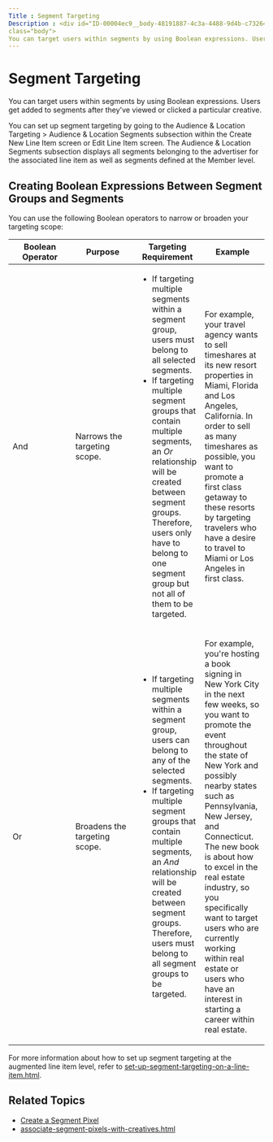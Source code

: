 ```yaml
---
Title : Segment Targeting
Description : <div id="ID-00004ec9__body-48191887-4c3a-4488-9d4b-c73264963981"
class="body">
You can target users within segments by using Boolean expressions. Users
---
```



# Segment Targeting

<div id="ID-00004ec9__body-48191887-4c3a-4488-9d4b-c73264963981"
class="body">

You can target users within segments by using Boolean expressions. Users
get added to segments after they've viewed or clicked a particular
creative.

You can set up segment targeting by going to the
Audience &
Location Targeting \> Audience &
Location Segments subsection within the
Create New Line Item screen or
Edit Line Item screen. The
Audience & Location Segments
subsection displays all segments belonging to the advertiser for the
associated line item as well as segments defined at the
Member level.

<div id="ID-00004ec9__section_aa91d9c9-f0f2-4f5b-bfd8-75884d68ee6f"
>

## Creating Boolean Expressions Between Segment Groups and Segments

<div id="ID-00004ec9__p_ad5c6a9c-b8b5-476b-b7aa-09213268904d" >

You can use the following Boolean operators to narrow or broaden your
targeting scope:

<table id="ID-00004ec9__table_a35e9ca2-841c-49e7-b59e-24850b6b0b0f"
class="table frame-all">
<colgroup>
<col style="width: 25%" />
<col style="width: 25%" />
<col style="width: 25%" />
<col style="width: 25%" />
</colgroup>
<thead class="thead">
<tr class="header row">
<th
id="ID-00004ec9__table_a35e9ca2-841c-49e7-b59e-24850b6b0b0f__entry__1"
class="entry">Boolean Operator</th>
<th
id="ID-00004ec9__table_a35e9ca2-841c-49e7-b59e-24850b6b0b0f__entry__2"
class="entry">Purpose</th>
<th
id="ID-00004ec9__table_a35e9ca2-841c-49e7-b59e-24850b6b0b0f__entry__3"
class="entry">Targeting Requirement</th>
<th
id="ID-00004ec9__table_a35e9ca2-841c-49e7-b59e-24850b6b0b0f__entry__4"
class="entry">Example</th>
</tr>
</thead>
<tbody class="tbody">
<tr class="odd row">
<td class="entry"
headers="ID-00004ec9__table_a35e9ca2-841c-49e7-b59e-24850b6b0b0f__entry__1">And</td>
<td class="entry"
headers="ID-00004ec9__table_a35e9ca2-841c-49e7-b59e-24850b6b0b0f__entry__2">Narrows
the targeting scope.</td>
<td class="entry"
headers="ID-00004ec9__table_a35e9ca2-841c-49e7-b59e-24850b6b0b0f__entry__3"><ul>
<li>If targeting multiple segments within a segment group, users must
belong to all selected segments.</li>
<li>If targeting multiple segment groups that contain multiple segments,
an <em>Or</em> relationship will be created between segment groups.
Therefore, users only have to belong to one segment group but not all of
them to be targeted.</li>
</ul></td>
<td class="entry"
headers="ID-00004ec9__table_a35e9ca2-841c-49e7-b59e-24850b6b0b0f__entry__4"><p>For
example, your travel agency wants to sell timeshares at its new resort
properties in Miami, Florida and Los Angeles, California. In order to
sell as many timeshares as possible, you want to promote a first class
getaway to these resorts by targeting travelers who have a desire to
travel to Miami or Los Angeles in first class.</p></td>
</tr>
<tr class="even row">
<td class="entry"
headers="ID-00004ec9__table_a35e9ca2-841c-49e7-b59e-24850b6b0b0f__entry__1">Or</td>
<td class="entry"
headers="ID-00004ec9__table_a35e9ca2-841c-49e7-b59e-24850b6b0b0f__entry__2">Broadens
the targeting scope.</td>
<td class="entry"
headers="ID-00004ec9__table_a35e9ca2-841c-49e7-b59e-24850b6b0b0f__entry__3"><ul>
<li>If targeting multiple segments within a segment group, users can
belong to any of the selected segments.</li>
<li>If targeting multiple segment groups that contain multiple segments,
an <em>And</em> relationship will be created between segment groups.
Therefore, users must belong to all segment groups to be targeted.</li>
</ul></td>
<td class="entry"
headers="ID-00004ec9__table_a35e9ca2-841c-49e7-b59e-24850b6b0b0f__entry__4"><p>For
example, you're hosting a book signing in New York City in the next few
weeks, so you want to promote the event throughout the state of New York
and possibly nearby states such as Pennsylvania, New Jersey, and
Connecticut. The new book is about how to excel in the real estate
industry, so you specifically want to target users who are currently
working within real estate or users who have an interest in starting a
career within real estate.</p></td>
</tr>
</tbody>
</table>





For more information about how to set up segment targeting at the
augmented line item level, refer to
<a href="set-up-segment-targeting-on-a-line-item.html"
class="xref">set-up-segment-targeting-on-a-line-item.html</a>.

<div id="ID-00004ec9__section_76a91a3d-23f2-4400-8916-ee9796f87345"
>

## Related Topics

- <a href="create-a-segment-pixel.html" class="xref">Create a Segment
  Pixel</a>
- <a href="associate-segment-pixels-with-creatives.html"
  class="xref">associate-segment-pixels-with-creatives.html</a>






